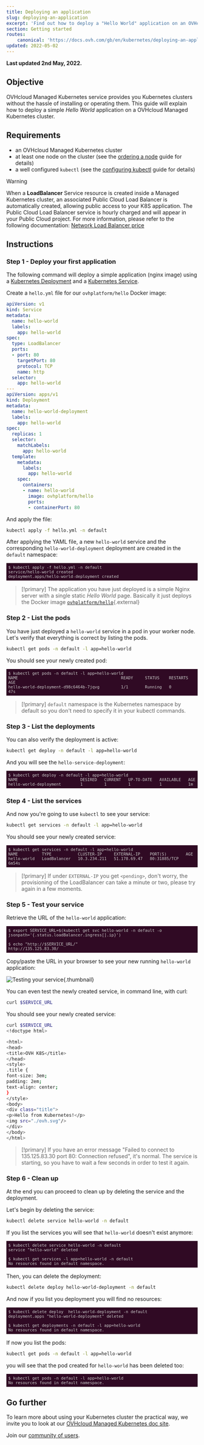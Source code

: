```yaml
---
title: Deploying an application
slug: deploying-an-application
excerpt: 'Find out how to deploy a "Hello World" application on an OVHcloud Managed Kubernetes cluster'
section: Getting started
routes:
    canonical: 'https://docs.ovh.com/gb/en/kubernetes/deploying-an-application/'
updated: 2022-05-02
---
```


<style>
 pre {
     font-size: 14px;
 }
 pre.console {
   background-color: #300A24;
   color: #ccc;
   font-family: monospace;
   padding: 5px;
   margin-bottom: 5px;
 }
 pre.console code {
   border: solid 0px transparent;
   font-family: monospace !important;
   font-size: 0.75em;
   color: #ccc;
 }
 .small {
     font-size: 0.75em;
 }
</style>

**Last updated 2nd May, 2022.**

## Objective

OVHcloud Managed Kubernetes service provides you Kubernetes clusters without the hassle of installing or operating them. This guide will explain how to deploy a simple *Hello World* application on a OVHcloud Managed Kubernetes cluster.

## Requirements

- an OVHcloud Managed Kubernetes cluster
- at least one node on the cluster (see the [ordering a node](../managing-nodes/) guide for details) 
- a well configured  `kubectl` (see the [configuring kubectl](../configuring-kubectl/) guide for details) 

> [!warning]
> When a __LoadBalancer__ Service resource is created inside a Managed Kubernetes cluster, an associated Public Cloud Load Balancer is automatically created, allowing public access to your K8S application.
> The Public Cloud Load Balancer service is hourly charged and will appear in your Public Cloud project. For more information, please refer to the following documentation: [Network Load Balancer price](https://www.ovhcloud.com/pl/public-cloud/prices/#network)

## Instructions

### Step 1 - Deploy your first application

The following command will deploy a simple application (nginx image) using a [Kubernetes Deployment](https://kubernetes.io/docs/concepts/workloads/controllers/deployment/) and a [Kubernetes Service](https://kubernetes.io/docs/concepts/services-networking/service/).

Create a `hello.yml` file for our `ovhplatform/hello` Docker image:

```yaml
apiVersion: v1
kind: Service
metadata:
  name: hello-world
  labels:
    app: hello-world
spec:
  type: LoadBalancer
  ports:
  - port: 80
    targetPort: 80
    protocol: TCP
    name: http
  selector:
    app: hello-world
---
apiVersion: apps/v1
kind: Deployment
metadata:
  name: hello-world-deployment
  labels:
    app: hello-world
spec:
  replicas: 1
  selector:
    matchLabels:
      app: hello-world
  template:
    metadata:
      labels:
        app: hello-world
    spec:
      containers:
      - name: hello-world
        image: ovhplatform/hello
        ports:
        - containerPort: 80
```

And apply the file:

```bash
kubectl apply -f hello.yml -n default
```

After applying the YAML file, a new `hello-world` service and the corresponding `hello-world-deployment` deployment are created in the `default` namespace:

<pre class="console"><code>$ kubectl apply -f hello.yml -n default
service/hello-world created
deployment.apps/hello-world-deployment created
</code></pre>

> [!primary]
> The application you have just deployed is a simple Nginx server with a single static *Hello World* page. 
> Basically it just deploys the Docker image [`ovhplatform/hello`](https://hub.docker.com/r/ovhplatform/hello/){.external}

### Step 2 - List the pods

You have just deployed a `hello-world` service in a pod in your worker node. Let's verify that everything is correct by listing the pods.

```bash
kubectl get pods -n default -l app=hello-world
```

You should see your newly created pod:

<pre class="console"><code>$ kubectl get pods -n default -l app=hello-world
NAME                                           READY     STATUS    RESTARTS   AGE
hello-world-deployment-d98c6464b-7jqvg         1/1       Running   0          47s
</code></pre>

> [!primary]
> `default` namespace is the Kubernetes namespace by default so you don't need to specify it in your kubectl commands.

### Step 3 - List the deployments

You can also verify the deployment is active:

```bash
kubectl get deploy -n default -l app=hello-world
```

And you will see the `hello-service-deployment`:

<pre class="console"><code>$ kubectl get deploy -n default -l app=hello-world
NAME                          DESIRED   CURRENT   UP-TO-DATE   AVAILABLE   AGE
hello-world-deployment        1         1         1            1           1m
</code></pre>

### Step 4 - List the services

And now you're going to use `kubectl` to see your service:

```bash
kubectl get services -n default -l app=hello-world
```

You should see your newly created service:

<pre class="console"><code>$ kubectl get services -n default -l app=hello-world
NAME          TYPE           CLUSTER-IP     EXTERNAL-IP    PORT(S)        AGE
hello-world   LoadBalancer   10.3.234.211   51.178.69.47   80:31885/TCP   6m54s
</code></pre>

> [!primary]
> If under `EXTERNAL-IP` you get `<pending>`, don't worry, the provisioning of the LoadBalancer can take a minute or two, please try again in a few moments.

### Step 5 - Test your service

Retrieve the URL of the `hello-world` application:

<pre class="console"><code>$ export SERVICE_URL=$(kubectl get svc hello-world -n default -o jsonpath='{.status.loadBalancer.ingress[].ip}')

$ echo "http://$SERVICE_URL/"
http://135.125.83.30/
</code></pre>

Copy/paste the URL in your browser to see your new running `hello-world` application:

![Testing your service](images/deploying_an_application-01.png){.thumbnail}


You can even test the newly created service, in command line, with curl:

```bash
curl $SERVICE_URL
```

You should see your newly created service:

```bash
curl $SERVICE_URL
<!doctype html>

<html>
<head>
<title>OVH K8S</title>
</head>
<style>
.title {
font-size: 3em;
padding: 2em;
text-align: center;
}
</style>
<body>
<div class="title">
<p>Hello from Kubernetes!</p>
<img src="./ovh.svg"/>
</div>
</body>
</html>
```

> [!primary]
> If you have an error message "Failed to connect to 135.125.83.30 port 80: Connection refused", it's normal. The service is starting, so you have to wait a few seconds in order to test it again.

### Step 6 - Clean up

At the end you can proceed to clean up by deleting the service and the deployment.

Let's begin by deleting the service:

```bash
kubectl delete service hello-world -n default
```

If you list the services you will see that `hello-world` doesn't exist anymore:

<pre class="console"><code>$ kubectl delete service hello-world -n default
service "hello-world" deleted

$ kubectl get services -l app=hello-world -n default
No resources found in default namespace.
</code></pre>

Then, you can delete the deployment:

```bash
kubectl delete deploy hello-world-deployment -n default
```

And now if you list you deployment you will find no resources:

<pre class="console"><code>$ kubectl delete deploy  hello-world-deployment -n default
deployment.apps "hello-world-deployment" deleted

$ kubectl get deployments -n default -l app=hello-world
No resources found in default namespace.
</code></pre>

If now you list the pods:

```bash
kubectl get pods -n default -l app=hello-world
```

you will see that the pod created for `hello-world` has been deleted too:

<pre class="console"><code>$ kubectl get pods -n default -l app=hello-world
No resources found in default namespace.
</code></pre>

## Go further

To learn more about using your Kubernetes cluster the practical way, we invite you to look at our [OVHcloud Managed Kubernetes doc site](../).

Join our [community of users](https://community.ovh.com/en/).
